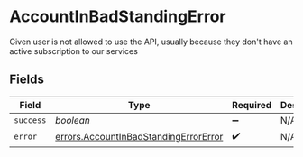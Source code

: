 # AccountInBadStandingError

Given user is not allowed to use the API, usually because they don't have an active subscription to our services


## Fields

| Field                                                                                          | Type                                                                                           | Required                                                                                       | Description                                                                                    |
| ---------------------------------------------------------------------------------------------- | ---------------------------------------------------------------------------------------------- | ---------------------------------------------------------------------------------------------- | ---------------------------------------------------------------------------------------------- |
| `success`                                                                                      | *boolean*                                                                                      | :heavy_minus_sign:                                                                             | N/A                                                                                            |
| `error`                                                                                        | [errors.AccountInBadStandingErrorError](../../models/errors/accountinbadstandingerrorerror.md) | :heavy_check_mark:                                                                             | N/A                                                                                            |